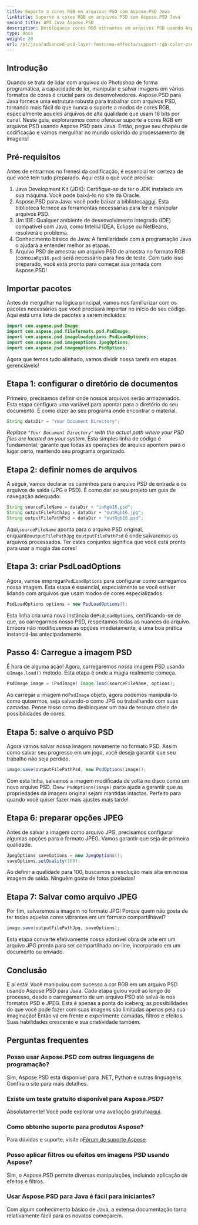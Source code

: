 ```yaml
---
title: Suporte a cores RGB em arquivos PSD com Aspose.PSD Java
linktitle: Suporte a cores RGB em arquivos PSD com Aspose.PSD Java
second_title: API Java Aspose.PSD
description: Desbloqueie cores RGB vibrantes em arquivos PSD usando Aspose.PSD para Java! Siga nosso guia passo a passo para aprimorar e salvar suas imagens sem esforço.
type: docs
weight: 20
url: /pt/java/advanced-psd-layer-features-effects/support-rgb-color-psd-files/
---
```

## Introdução
Quando se trata de lidar com arquivos do Photoshop de forma programática, a capacidade de ler, manipular e salvar imagens em vários formatos de cores é crucial para os desenvolvedores. Aspose.PSD para Java fornece uma estrutura robusta para trabalhar com arquivos PSD, tornando mais fácil do que nunca o suporte a modos de cores RGB, especialmente aqueles arquivos de alta qualidade que usam 16 bits por canal. Neste guia, exploraremos como oferecer suporte a cores RGB em arquivos PSD usando Aspose.PSD para Java. Então, pegue seu chapéu de codificação e vamos mergulhar no mundo colorido do processamento de imagens!
## Pré-requisitos
Antes de entrarmos no frenesi da codificação, é essencial ter certeza de que você tem tudo preparado. Aqui está o que você precisa:
1. Java Development Kit (JDK): Certifique-se de ter o JDK instalado em sua máquina. Você pode baixá-lo no site da Oracle.
2.  Aspose.PSD para Java: você pode baixar a biblioteca[aqui](https://releases.aspose.com/psd/java/). Esta biblioteca fornece as ferramentas necessárias para ler e manipular arquivos PSD.
3. Um IDE: Qualquer ambiente de desenvolvimento integrado (IDE) compatível com Java, como IntelliJ IDEA, Eclipse ou NetBeans, resolverá o problema.
4. Conhecimento básico de Java: A familiaridade com a programação Java o ajudará a entender melhor as etapas.
5.  Arquivo PSD de amostra: um arquivo PSD de amostra no formato RGB (como`inRgb16.psd`) será necessário para fins de teste.
Com tudo isso preparado, você está pronto para começar sua jornada com Aspose.PSD!
## Importar pacotes
Antes de mergulhar na lógica principal, vamos nos familiarizar com os pacotes necessários que você precisará importar no início do seu código. Aqui está uma lista de pacotes a serem incluídos:
```java
import com.aspose.psd.Image;
import com.aspose.psd.fileformats.psd.PsdImage;
import com.aspose.psd.imageloadoptions.PsdLoadOptions;
import com.aspose.psd.imageoptions.JpegOptions;
import com.aspose.psd.imageoptions.PsdOptions;
```
Agora que temos tudo alinhado, vamos dividir nossa tarefa em etapas gerenciáveis!
## Etapa 1: configurar o diretório de documentos
Primeiro, precisamos definir onde nossos arquivos serão armazenados. Esta etapa configura uma variável para apontar para o diretório do seu documento. É como dizer ao seu programa onde encontrar o material.
```java
String dataDir = "Your Document Directory";
```
*Replace `"Your Document Directory"` with the actual path where your PSD files are located on your system.* 
Esta simples linha de código é fundamental; garante que todas as operações de arquivo apontem para o lugar certo, mantendo seu programa organizado.
## Etapa 2: definir nomes de arquivos
A seguir, vamos declarar os caminhos para o arquivo PSD de entrada e os arquivos de saída (JPG e PSD). É como dar ao seu projeto um guia de navegação adequado.
```java
String sourceFileName = dataDir + "inRgb16.psd";
String outputFilePathJpg = dataDir + "outRgb16.jpg";
String outputFilePathPsd = dataDir + "outRgb16.psd";
```
 Aqui,`sourceFileName` aponta para o arquivo PSD original, enquanto`outputFilePathJpg` e`outputFilePathPsd` é onde salvaremos os arquivos processados. Ter estes conjuntos significa que você está pronto para usar a magia das cores!
## Etapa 3: criar PsdLoadOptions
 Agora, vamos empregar`PsdLoadOptions` para configurar como carregamos nossa imagem. Esta etapa é essencial, especialmente se você estiver lidando com arquivos que usam modos de cores especializados.
```java
PsdLoadOptions options = new PsdLoadOptions();
```
 Esta linha cria uma nova instância de`PsdLoadOptions`, certificando-se de que, ao carregarmos nosso PSD, respeitamos todas as nuances do arquivo. Embora não modifiquemos as opções imediatamente, é uma boa prática instanciá-las antecipadamente.
## Passo 4: Carregue a imagem PSD
É hora de alguma ação! Agora, carregaremos nossa imagem PSD usando o`Image.load()` método. Esta etapa é onde a magia realmente começa.
```java
PsdImage image = (PsdImage) Image.load(sourceFileName, options);
```
 Ao carregar a imagem no`PsdImage` objeto, agora podemos manipulá-lo como quisermos, seja salvando-o como JPG ou trabalhando com suas camadas. Pense nisso como desbloquear um baú de tesouro cheio de possibilidades de cores.
## Etapa 5: salve o arquivo PSD
Agora vamos salvar nossa imagem novamente no formato PSD. Assim como salvar seu progresso em um jogo, você deseja garantir que seu trabalho não seja perdido.
```java
image.save(outputFilePathPsd, new PsdOptions(image));
```
 Com esta linha, salvamos a imagem modificada de volta no disco como um novo arquivo PSD. O`new PsdOptions(image)` parte ajuda a garantir que as propriedades da imagem original sejam mantidas intactas. Perfeito para quando você quiser fazer mais ajustes mais tarde!
## Etapa 6: preparar opções JPEG
Antes de salvar a imagem como arquivo JPG, precisamos configurar algumas opções para o formato JPEG. Vamos garantir que seja de primeira qualidade.
```java
JpegOptions saveOptions = new JpegOptions();
saveOptions.setQuality(100);
```
Ao definir a qualidade para 100, buscamos a resolução mais alta em nossa imagem de saída. Ninguém gosta de fotos pixeladas! 
## Etapa 7: Salvar como arquivo JPEG
Por fim, salvaremos a imagem no formato JPG! Porque quem não gosta de ter todas aquelas cores vibrantes em um formato compartilhável?
```java
image.save(outputFilePathJpg, saveOptions);
```
Esta etapa converte efetivamente nossa adorável obra de arte em um arquivo JPG pronto para ser compartilhado on-line, incorporado em um documento ou enviado.
## Conclusão
E aí está! Você manipulou com sucesso a cor RGB em um arquivo PSD usando Aspose.PSD para Java. Cada etapa guiou você ao longo do processo, desde o carregamento de um arquivo PSD até salvá-lo nos formatos PSD e JPEG. Esta é apenas a ponta do iceberg; as possibilidades do que você pode fazer com suas imagens são limitadas apenas pela sua imaginação!
Então vá em frente e experimente camadas, filtros e efeitos. Suas habilidades crescerão e sua criatividade também.

## Perguntas frequentes
### Posso usar Aspose.PSD com outras linguagens de programação?  
Sim, Aspose.PSD está disponível para .NET, Python e outras linguagens. Confira o site para mais detalhes.
### Existe um teste gratuito disponível para Aspose.PSD?  
 Absolutamente! Você pode explorar uma avaliação gratuita[aqui](https://releases.aspose.com/).
### Como obtenho suporte para produtos Aspose?  
 Para dúvidas e suporte, visite o[Fórum de suporte Aspose](https://forum.aspose.com/c/psd/34).
### Posso aplicar filtros ou efeitos em imagens PSD usando Aspose?  
Sim, o Aspose.PSD permite diversas manipulações, incluindo aplicação de efeitos e filtros.
### Usar Aspose.PSD para Java é fácil para iniciantes?  
Com algum conhecimento básico de Java, a extensa documentação torna relativamente fácil para os novatos começarem.